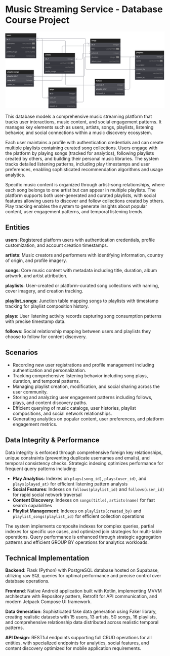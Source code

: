 # Music Streaming Service - Database Course Project

![Database Schema](schema.svg)

This database models a comprehensive music streaming platform that tracks user interactions, music content, and social engagement patterns. It manages key elements such as users, artists, songs, playlists, listening behavior, and social connections within a music discovery ecosystem.

Each user maintains a profile with authentication credentials and can create multiple playlists containing curated song collections. Users engage with the platform by playing songs (tracked for analytics), following playlists created by others, and building their personal music libraries. The system tracks detailed listening patterns, including play timestamps and user preferences, enabling sophisticated recommendation algorithms and usage analytics.

Specific music content is organized through artist-song relationships, where each song belongs to one artist but can appear in multiple playlists. The platform supports both user-generated and curated playlists, with social features allowing users to discover and follow collections created by others. Play tracking enables the system to generate insights about popular content, user engagement patterns, and temporal listening trends.

## Entities

**users**: Registered platform users with authentication credentials, profile customization, and account creation timestamps.

**artists**: Music creators and performers with identifying information, country of origin, and profile imagery.

**songs**: Core music content with metadata including title, duration, album artwork, and artist attribution.

**playlists**: User-created or platform-curated song collections with naming, cover imagery, and creation tracking.

**playlist_songs**: Junction table mapping songs to playlists with timestamp tracking for playlist composition history.

**plays**: User listening activity records capturing song consumption patterns with precise timestamp data.

**follows**: Social relationship mapping between users and playlists they choose to follow for content discovery.

## Scenarios

- Recording new user registrations and profile management including authentication and personalization.
- Tracking comprehensive listening behavior including song plays, duration, and temporal patterns.
- Managing playlist creation, modification, and social sharing across the user community.
- Storing and analyzing user engagement patterns including follows, plays, and content discovery paths.
- Efficient querying of music catalogs, user histories, playlist compositions, and social network relationships.
- Generating analytics on popular content, user preferences, and platform engagement metrics.

## Data Integrity & Performance

Data integrity is enforced through comprehensive foreign key relationships, unique constraints (preventing duplicate usernames and emails), and temporal consistency checks. Strategic indexing optimizes performance for frequent query patterns including:

- **Play Analytics**: Indexes on `plays(song_id)`, `plays(user_id)`, and `plays(played_at)` for efficient listening pattern analysis
- **Social Features**: Indexes on `follows(playlist_id)` and `follows(user_id)` for rapid social network traversal
- **Content Discovery**: Indexes on `songs(title)`, `artists(name)` for fast search capabilities
- **Playlist Management**: Indexes on `playlists(created_by)` and `playlist_songs(playlist_id)` for efficient collection operations

The system implements composite indexes for complex queries, partial indexes for specific use cases, and optimized join strategies for multi-table operations. Query performance is enhanced through strategic aggregation patterns and efficient GROUP BY operations for analytics workloads.

## Technical Implementation

**Backend**: Flask (Python) with PostgreSQL database hosted on Supabase, utilizing raw SQL queries for optimal performance and precise control over database operations.

**Frontend**: Native Android application built with Kotlin, implementing MVVM architecture with Repository pattern, Retrofit for API communication, and modern Jetpack Compose UI framework.

**Data Generation**: Sophisticated fake data generation using Faker library, creating realistic datasets with 15 users, 13 artists, 50 songs, 16 playlists, and comprehensive relationship data distributed across realistic temporal patterns.

**API Design**: RESTful endpoints supporting full CRUD operations for all entities, with specialized endpoints for analytics, social features, and content discovery optimized for mobile application requirements.
